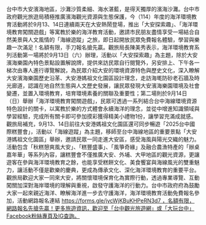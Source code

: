 台中市大安濱海地區，沙灘沙質柔細、海水湛藍，是得天獨厚的濱海沙灘。台中市政府觀光旅遊局積極推廣濱海觀光資源與生態保護，今（114）年度的海洋環境教育活動將於9月13、14日連續兩天在大安熱鬧登場，推出「大安探索趣」、「海洋環境教育闖關遊戲」等寓教於樂的海洋教育活動，邀請市民朋友盡情享受一場結合自然美景與人文風情的「海線遊蹤」之旅，即日起開放民眾免費報名體驗，學習與樂趣一次滿足！名額有限，手刀報名搶先贏。觀旅局長陳美秀表示，海洋環境教育系列活動第一場將於9月13日（六）辦理，活動以「大安探索趣」為主題，除於大安濱海樂園內特色景點設置解說牌，提供來訪民眾自行閱覽外，另安排上、下午各一梯次由專人進行導覽解說，為民眾介紹大安的環境資源特色與歷史文化，深入瞭解大安濱海樂園歷史沿革、大安港媽祖文化園區設計理念，走訪海墘防砂老石牆及時光廊道，認識在地自然生態與人文歷史發展，讓民眾發現大安濱海樂園環境及社會變遷，並置入環境教育，培育環境素養的關聯及重要性；第二場則於9月14日（日）舉辦「海洋環境教育闖關遊戲」，民眾可透過一系列結合台中海線環境資源特色設計的關卡，以寓教於樂的方式體會永續海洋的理念，並從中增進知識領域與學習經驗，完成所有關卡即可參加摸彩獲得精美小禮物1份，讓學習充滿成就感。觀旅局補充，9月13、14日前往大安港媽祖文化園區還可同步暢遊「2025台中國際糕豐會」，活動以「海線遊蹤」為主題，移師至台中海線地區的重要景點「大安港媽祖文化園區」舉辦，邀請民眾一同走進大安區，感受海風與陽光交織的魅力。活動包含「秋糕憩爽風大安」、「糕豐盛事」、「風箏奇緣」及融合農漁特產的「辦桌嘉年華」等系列內容，讓糕豐會不僅推廣大安、外埔、大甲地區的觀光資源，更讓遊客在參與海洋環境教育之餘，也能享受糕餅文化、美食饗宴與海線風光的雙重魅力，讓活動不僅是歡樂的慶典，更成為傳承文化、深化海洋環境教育的重要平台。觀旅局歡迎大家一同來大安，將關懷環境保育化為實際行動，透過專業導覽、互動闖關加深對海岸環境的理解與重視，啟發守護海洋的行動力。台中市政府府為鼓勵大家一起來親近海洋、瞭解海洋進一步去守護海洋，海洋環境教育活動免費報名參加，活動網路報名連結 https://forms.gle/jycWjKBuKHPeRN3d7 ，名額有限，網路報名先搶先贏！更多旅遊資訊，歡迎至「台中觀光旅遊網」或「大玩台中」Facebook粉絲專頁及IG查詢。